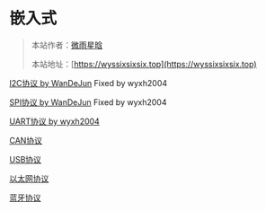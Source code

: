# 嵌入式

> 本站作者：[微雨星晗](https://github.com/WeiYuXingHan)
>
> 本站地址：[https://wyssixsixsix.top](https://wyssixsixsix.top)

[I2C协议 by WanDeJun](I2C协议.md) Fixed by wyxh2004

[SPI协议 by WanDeJun](SPI协议.md) Fixed by wyxh2004

[UART协议 by wyxh2004](UART协议.md)

[CAN协议](CAN协议.md)

[USB协议](USB协议.md)

[以太网协议](以太网协议.md)

[蓝牙协议](蓝牙协议.md)


